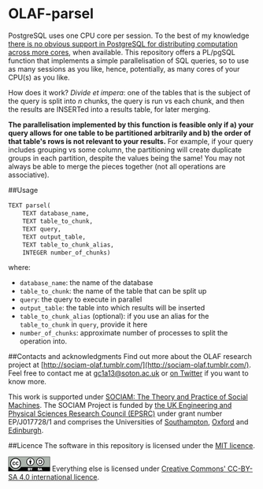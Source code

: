 OLAF-parsel
===========

PostgreSQL uses one CPU core per session. To the best of my knowledge [there is no obvious support in PostgreSQL for distributing computation across more cores](https://wiki.postgresql.org/wiki/FAQ#How_does_PostgreSQL_use_CPU_resources.3F), when available. This repository offers a PL/pgSQL function that implements a simple parallelisation of SQL queries, so to use as many sessions as you like, hence, potentially, as many cores of your CPU(s) as you like.

How does it work? _Divide et impera_: one of the tables that is the subject of the query is split into _n_ chunks, the query is run vs each chunk, and then the results are INSERTed into a results table, for later merging.

**The parallelisation implemented by this function is feasible only if a) your query allows for one table to be partitioned arbitrarily and b) the order of that table's rows is not relevant to your results.** For example, if your query includes grouping vs some column, the partitioning will create duplicate groups in each partition, despite the values being the same! You may not always be able to merge the pieces together (not all operations are associative).

##Usage
```
TEXT parsel(
    TEXT database_name,
    TEXT table_to_chunk,
    TEXT query,
    TEXT output_table,
    TEXT table_to_chunk_alias,
    INTEGER number_of_chunks)
```

where:
- ```database_name```: the name of the database
- ```table_to_chunk```: the name of the table that can be split up
- ```query```: the query to execute in parallel
- ```output_table```: the table into which results will be inserted
- ```table_to_chunk_alias``` (optional): if you use an alias for the ```table_to_chunk``` in ```query```, provide it here
- ```number_of_chunks```: approximate number of processes to split the operation into.

##Contacts and acknowledgments
Find out more about the OLAF research project at [http://sociam-olaf.tumblr.com/](http://sociam-olaf.tumblr.com/). Feel free to contact me at [gc1a13@soton.ac.uk](gc1a13@soton.ac.uk) or [on Twitter](https://twitter.com/giacecco) if you want to know more.

This work is supported under [SOCIAM: The Theory and Practice of Social Machines](http://sociam.org/). The SOCIAM Project is funded by [the UK Engineering and Physical Sciences Research Council (EPSRC)](https://www.epsrc.ac.uk/) under grant number EP/J017728/1 and comprises the Universities of [Southampton](http://www.southampton.ac.uk/), [Oxford](http://www.ox.ac.uk/) and [Edinburgh](http://www.ed.ac.uk/).

##Licence
The software in this repository is licensed under the [MIT licence](LICENCE.md).

[![CC-BY-SA-4.0](images/ccbysa.png "CC-BY-SA 4.0 logo")](https://creativecommons.org/licenses/by-sa/4.0/) Everything else is licensed under [Creative Commons' CC-BY-SA 4.0 international licence](https://creativecommons.org/licenses/by-sa/4.0/).
